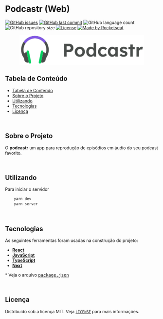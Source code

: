 # Podcastr (Web)

<!-- PROJECT SHIELDS -->

[![GitHub issues](https://img.shields.io/github/issues-raw/CarlosETB/podcastr-web.svg?style=flat-square)](https://github.com/CarlosETB/podcastr-web/issues)
[![GitHub last commit](https://img.shields.io/github/last-commit/CarlosETB/podcastr-web.svg?style=flat-square)](https://github.com/CarlosETB/podcastr-web/commits/master)
![GitHub language count](https://img.shields.io/github/languages/count/CarlosETB/podcastr-web.svg?style=flat-square)
![GitHub repository size](https://img.shields.io/github/repo-size/CarlosETB/podcastr-web?style=flat-square)
[![License](https://img.shields.io/badge/license-MIT-brightgreen?style=flat-square)](https://github.com/CarlosETB/podcastr-web/stargazers)
[![Made by Rocketseat](https://img.shields.io/badge/made%20by-Rocketseat-%238257e6?style=flat-square)](https://rocketseat.com.br/)

<!-- PROJECT LOGO -->

<p align="center">
    <img height="100px" src='public/logo.svg' alt="Logo">
</p>

<!-- TABLE OF CONTENTS -->

## Tabela de Conteúdo

- [Tabela de Conteúdo](#tabela-de-conte%C3%BAdo)
- [Sobre o Projeto](#sobre-o-projeto)
- [Utilizando](#utilizando)
- [Tecnologias](#tecnologias)
- [Licença](#licen%C3%A7a)

<br />

<!-- ABOUT THE PROJECT -->

## Sobre o Projeto

O **podcastr** um app para reprodução de episódios em áudio do seu podcast favorito.

<br />

<!-- USING -->

## Utilizando

Para iniciar o servidor

```sh
    yarn dev
    yarn server
```

<br />

## Tecnologias

As seguintes ferramentas foram usadas na construção do projeto:

- **[React](https://pt-br.reactjs.org/)**
- **[JavaScript](https://www.javascript.com/)**
- **[TypeScript](https://www.typescriptlang.org/)**
- **[Next](https://nextjs.org/)**

\* Veja o arquivo <kbd>[package.json](./package.json)</kbd>

<br />

<!-- LICENSE -->

## Licença

Distribuído sob a licença MIT. Veja [`LICENSE`](./LICENSE) para mais informações.
